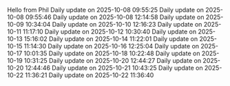 ﻿Hello from Phil
Daily update on 2025-10-08 09:55:25
Daily update on 2025-10-08 09:55:46
Daily update on 2025-10-08 12:14:58
Daily update on 2025-10-09 10:34:04
Daily update on 2025-10-10 12:16:23
Daily update on 2025-10-11 11:17:10
Daily update on 2025-10-12 10:30:40
Daily update on 2025-10-13 15:16:02
Daily update on 2025-10-14 11:22:01
Daily update on 2025-10-15 11:14:30
Daily update on 2025-10-16 12:25:04
Daily update on 2025-10-17 10:01:35
Daily update on 2025-10-18 10:22:48
Daily update on 2025-10-19 10:31:25
Daily update on 2025-10-20 12:44:27
Daily update on 2025-10-20 12:44:46
Daily update on 2025-10-21 10:43:25
Daily update on 2025-10-22 11:36:21
Daily update on 2025-10-22 11:36:40

